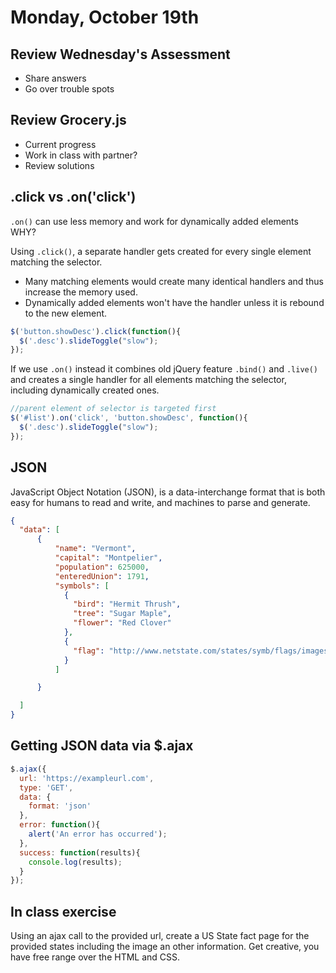 # Monday, October 19th

## Review Wednesday's Assessment
- Share answers
- Go over trouble spots

## Review Grocery.js
- Current progress
- Work in class with partner?
- Review solutions

## .click vs .on('click')
`.on()` can use less memory and work for dynamically added elements
WHY?

Using `.click()`, a separate handler gets created for every single element matching the selector.
- Many matching elements would create many identical handlers and thus increase the memory used.
- Dynamically added elements won't have the handler unless it is rebound to the new element.
```javascript
$('button.showDesc').click(function(){
  $('.desc').slideToggle("slow");
});
```
If we use `.on()` instead it combines old jQuery feature `.bind()` and `.live()` and creates a single handler for all elements matching the selector, including dynamically created ones.
```javascript
//parent element of selector is targeted first
$('#list').on('click', 'button.showDesc', function(){
  $('.desc').slideToggle("slow");
});
```

## JSON
JavaScript Object Notation (JSON), is a data-interchange format that is both easy for humans to read and write, and machines to parse and generate.
```json
{
  "data": [
      {
          "name": "Vermont",
          "capital": "Montpelier",
          "population": 625000,
          "enteredUnion": 1791,
          "symbols": [
            {
              "bird": "Hermit Thrush",
              "tree": "Sugar Maple",
              "flower": "Red Clover"
            },
            {
              "flag": "http://www.netstate.com/states/symb/flags/images/vt_fi.gif"
            }
          ]

      }

  ]
}
```

## Getting JSON data via $.ajax

```javascript
$.ajax({
  url: 'https://exampleurl.com',
  type: 'GET',
  data: {
    format: 'json'
  },
  error: function(){
    alert('An error has occurred');
  },
  success: function(results){
    console.log(results);
  }
});
```

## In class exercise
Using an ajax call to the provided url, create a US State fact page for the provided states including the image an other information. Get creative, you have free range over the HTML and CSS.
